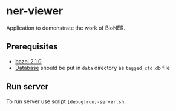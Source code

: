 # ner-viewer

Application to demonstrate the work of BioNER.

## Prerequisites

- [bazel 2.1.0](https://github.com/bazelbuild/bazel/releases/tag/2.1.0)
- [Database](https://drive.google.com/file/d/1YFquFDSc7jHuSbfeCyIXnzh4-cyWMGdn/view?usp=sharing) 
  should be put in `data` directory as `tagged_ctd.db` file

## Run server
To run server use script `[debug|run]-server.sh`.